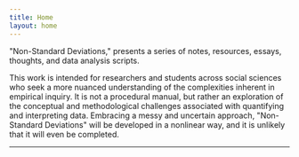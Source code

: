 ```yaml
---
title: Home
layout: home
---
```


"Non-Standard Deviations," presents a series of notes, resources, essays, thoughts, and data analysis scripts. 

This work is intended for researchers and students across social sciences who seek a more nuanced understanding of the complexities inherent in empirical inquiry. It is not a procedural manual, but rather an exploration of the conceptual and methodological challenges associated with quantifying and interpreting data. Embracing a messy and uncertain approach, "Non-Standard Deviations" will be developed in a nonlinear way, and it is unlikely that it will even be completed. 





----
